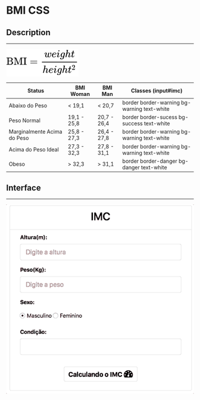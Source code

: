 # BMI CSS

## Description

---

![](assets/bmi.svg)

| Status                      | BMI Woman   | BMI Man     | Classes (input#imc)                         |
| --------------------------- | ----------- | ----------- | ------------------------------------------- |
| Abaixo do Peso              | < 19,1      | < 20,7      | border border-warning bg-warning text-white |
| Peso Normal                 | 19,1 - 25,8 | 20,7 - 26,4 | border border-sucess bg-success text-white  |
| Marginalmente Acima do Peso | 25,8 - 27,3 | 26,4 - 27,8 | border border-warning bg-warning text-white |
| Acima do Peso Ideal         | 27,3 - 32,3 | 27,8 - 31,1 | border border-warning bg-warning text-white |
| Obeso                       | > 32,3      | > 31,1      | border border-danger bg-danger text-white   |

## Interface

---

![](assets/layout.gif)
